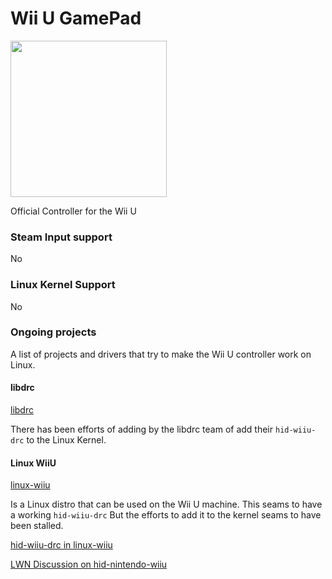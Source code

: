 # Wii U GamePad

<img src="../../../wiki_images/controllers/wii-u-gamepad.png" width="250">

Official Controller for the Wii U

### Steam Input support
No

### Linux Kernel Support
No

### Ongoing projects
A list of projects and drivers that try to make the Wii U controller work on Linux.

#### libdrc

[libdrc](https://github.com/rolandoislas/libdrc)

There has been efforts of adding by the libdrc team of add their `hid-wiiu-drc` to the Linux Kernel. <br>

#### Linux WiiU

[linux-wiiu](https://gitlab.com/linux-wiiu/linux-wiiu)

Is a Linux distro that can be used on the Wii U machine. This seams to have a working `hid-wiiu-drc`
But the efforts to add it to the kernel seams to have been stalled.

[hid-wiiu-drc in linux-wiiu](https://gitlab.com/linux-wiiu/linux-wiiu/-/blob/rewrite-4.19/drivers/hid/hid-wiiu-drc.c)

[LWN Discussion on hid-nintendo-wiiu](https://lwn.net/ml/linux-kernel/20211027101043.31609-6-linkmauve@linkmauve.fr/)
